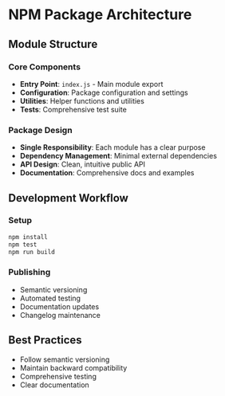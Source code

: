 # NPM Package Architecture

## Module Structure

### Core Components
- **Entry Point**: `index.js` - Main module export
- **Configuration**: Package configuration and settings
- **Utilities**: Helper functions and utilities
- **Tests**: Comprehensive test suite

### Package Design
- **Single Responsibility**: Each module has a clear purpose
- **Dependency Management**: Minimal external dependencies
- **API Design**: Clean, intuitive public API
- **Documentation**: Comprehensive docs and examples

## Development Workflow

### Setup
```bash
npm install
npm test
npm run build
```

### Publishing
- Semantic versioning
- Automated testing
- Documentation updates
- Changelog maintenance

## Best Practices
- Follow semantic versioning
- Maintain backward compatibility
- Comprehensive testing
- Clear documentation